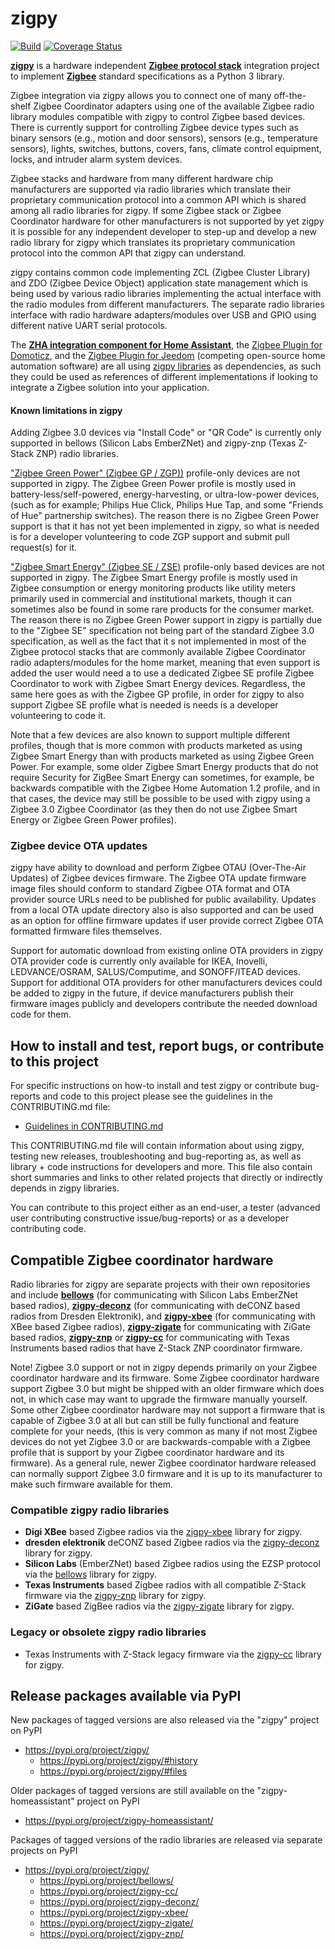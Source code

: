 # zigpy

[![Build](https://github.com/zigpy/zigpy/workflows/CI/badge.svg?branch=dev)](https://github.com/zigpy/zigpy/workflows/CI/badge.svg?branch=dev)
[![Coverage Status](https://codecov.io/gh/zigpy/zigpy/branch/dev/graph/badge.svg)](https://codecov.io/gh/zigpy/zigpy)

**[zigpy](https://github.com/zigpy/zigpy)** is a hardware independent **[Zigbee protocol stack](https://en.wikipedia.org/wiki/Zigbee)** integration project to implement **[Zigbee](https://www.zigbee.org/)** standard specifications as a Python 3 library. 

Zigbee integration via zigpy allows you to connect one of many off-the-shelf Zigbee Coordinator adapters using one of the available Zigbee radio library modules compatible with zigpy to control Zigbee based devices. There is currently support for controlling Zigbee device types such as binary sensors (e.g., motion and door sensors), sensors (e.g., temperature sensors), lights, switches, buttons, covers, fans, climate control equipment, locks, and intruder alarm system devices. 

Zigbee stacks and hardware from many different hardware chip manufacturers are supported via radio libraries which translate their proprietary communication protocol into a common API which is shared among all radio libraries for zigpy. If some Zigbee stack or Zigbee Coordinator hardware for other manufacturers is not supported by yet zigpy it is possible for any independent developer to step-up and develop a new radio library for zigpy which translates its proprietary communication protocol into the common API that zigpy can understand.

zigpy contains common code implementing ZCL (Zigbee Cluster Library) and ZDO (Zigbee Device Object) application state management which is being used by various radio libraries implementing the actual interface with the radio modules from different manufacturers. The separate radio libraries interface with radio hardware adapters/modules over USB and GPIO using different native UART serial protocols.

The **[ZHA integration component for Home Assistant](https://www.home-assistant.io/integrations/zha/)**, the [Zigbee Plugin for Domoticz](https://www.domoticz.com/wiki/ZigbeeForDomoticz), and the [Zigbee Plugin for Jeedom](https://doc.jeedom.com/en_US/plugins/automation%20protocol/zigbee/) (competing open-source home automation software) are all using [zigpy libraries](https://github.com/zigpy/) as dependencies, as such they could be used as references of different implementations if looking to integrate a Zigbee solution into your application.

#### Known limitations in zigpy

Adding Zigbee 3.0 devices via "Install Code" or "QR Code" is currently only supported in bellows (Silicon Labs EmberZNet) and zigpy-znp (Texas Z-Stack ZNP) radio libraries.

["Zigbee Green Power" (Zigbee GP / ZGP))](https://github.com/zigpy/zigpy/issues/341) profile-only devices are not supported in zigpy. The Zigbee Green Power profile is mostly used in battery-less/self-powered, energy-harvesting, or ultra-low-power devices, (such as for example; Philips Hue Click, Philips Hue Tap, and some "Friends of Hue" partnership switches). The reason there is no Zigbee Green Power support is that it has not yet been implemented in zigpy, so what is needed is for a developer volunteering to code ZGP support and submit pull request(s) for it.

["Zigbee Smart Energy" (Zigbee SE / ZSE)](https://zigbeealliance.org/wp-content/uploads/2019/11/docs-07-5356-19-0zse-zigbee-smart-energy-profile-specification.pdf) profile-only based devices are not supported in zigpy. The Zigbee Smart Energy profile is mostly used in Zigbee consumption or energy monitoring products like utility meters primarily used in commercial and institutional markets, though it can sometimes also be found in some rare products for the consumer market. The reason there is no Zigbee Green Power support in zigpy is partially due to the "Zigbee SE" specification not being part of the standard Zigbee 3.0 specification, as well as the fact that it s not implemented in most of the Zigbee protocol stacks that are commonly available Zigbee Coordinator radio adapters/modules for the home market, meaning that even support is added the user would need a to use a dedicated Zigbee SE profile Zigbee Coordinator to work with Zigbee Smart Energy devices. Regardless, the same here goes as with the Zigbee GP profile, in order for zigpy to also support Zigbee SE profile what is needed is needs is a developer volunteering to code it.

Note that a few devices are also known to support multiple different profiles, though that is more common with products marketed as using Zigbee Smart Energy than with products marketed as using Zigbee Green Power. For example, some older Zigbee Smart Energy products that do not require Security for ZigBee Smart Energy can sometimes, for example, be backwards compatible with the Zigbee Home Automation 1.2 profile, and in that cases, the device may still be possible to be used with zigpy using a Zigbee 3.0 Zigbee Coordinator (as they then do not use Zigbee Smart Energy or Zigbee Green Power profiles).

### Zigbee device OTA updates

zigpy have ability to download and perform Zigbee OTAU (Over-The-Air Updates) of Zigbee devices firmware. The Zigbee OTA update firmware image files should conform to standard Zigbee OTA format and OTA provider source URLs need to be published for public availability. Updates from a local OTA update directory also is also supported and can be used as an option for offline firmware updates if user provide correct Zigbee OTA formatted firmware files themselves.

Support for automatic download from existing online OTA providers in zigpy OTA provider code is currently only available for IKEA, Inovelli, LEDVANCE/OSRAM, SALUS/Computime, and SONOFF/ITEAD devices. Support for additional OTA providers for other manufacturers devices could be added to zigpy in the future, if device manufacturers publish their firmware images publicly and developers contribute the needed download code for them.

## How to install and test, report bugs, or contribute to this project

For specific instructions on how-to install and test zigpy or contribute bug-reports and code to this project please see the guidelines in the CONTRIBUTING.md file:

- [Guidelines in CONTRIBUTING.md](./CONTRIBUTING.md)

This CONTRIBUTING.md file will contain information about using zigpy, testing new releases, troubleshooting and bug-reporting as, as well as library + code instructions for developers and more. This file also contain short summaries and links to other related projects that directly or indirectly depends in zigpy libraries.

You can contribute to this project either as an end-user, a tester (advanced user contributing constructive issue/bug-reports) or as a developer contributing code.

## Compatible Zigbee coordinator hardware

Radio libraries for zigpy are separate projects with their own repositories and include **[bellows](https://github.com/zigpy/bellows)** (for communicating with Silicon Labs EmberZNet based radios), **[zigpy-deconz](https://github.com/zigpy/zigpy-deconz)** (for communicating with deCONZ based radios from Dresden Elektronik), and **[zigpy-xbee](https://github.com/zigpy/zigpy-xbee)** (for communicating with XBee based Zigbee radios), **[zigpy-zigate](https://github.com/zigpy/zigpy-zigate)** for communicating with ZiGate based radios, **[zigpy-znp](https://github.com/zha-ng/zigpy-znp)** or **[zigpy-cc](https://github.com/zigpy/zigpy-cc)** for communicating with Texas Instruments based radios that have Z-Stack ZNP coordinator firmware.

Note! Zigbee 3.0 support or not in zigpy depends primarily on your Zigbee coordinator hardware and its firmware. Some Zigbee coordinator hardware support Zigbee 3.0 but might be shipped with an older firmware which does not, in which case may want to upgrade the firmware manually yourself. Some other Zigbee coordinator hardware may not support a firmware that is capable of Zigbee 3.0 at all but can still be fully functional and feature complete for your needs, (this is very common as many if not most Zigbee devices do not yet Zigbee 3.0 or are backwards-compable with a Zigbee profile that is support by your Zigbee coordinator hardware and its firmware). As a general rule, newer Zigbee coordinator hardware released can normally support Zigbee 3.0 firmware and it is up to its manufacturer to make such firmware available for them.

### Compatible zigpy radio libraries

- **Digi XBee** based Zigbee radios via the [zigpy-xbee](https://github.com/zigpy/zigpy-xbee) library for zigpy.
- **dresden elektronik** deCONZ based Zigbee radios via the [zigpy-deconz](https://github.com/zigpy/zigpy-deconz) library for zigpy.
- **Silicon Labs** (EmberZNet) based Zigbee radios using the EZSP protocol via the [bellows](https://github.com/zigpy/bellows) library for zigpy.
- **Texas Instruments** based Zigbee radios with all compatible Z-Stack firmware via the [zigpy-znp](https://github.com/zha-ng/zigpy-znp) library for zigpy.
- **ZiGate** based ZigBee radios via the [zigpy-zigate](https://github.com/zigpy/zigpy-zigate) library for zigpy.

### Legacy or obsolete zigpy radio libraries

- Texas Instruments with Z-Stack legacy firmware via the [zigpy-cc](https://github.com/zigpy/zigpy-cc) library for zigpy.

## Release packages available via PyPI

New packages of tagged versions are also released via the "zigpy" project on PyPI
  - https://pypi.org/project/zigpy/
    - https://pypi.org/project/zigpy/#history
    - https://pypi.org/project/zigpy/#files

Older packages of tagged versions are still available on the "zigpy-homeassistant" project on PyPI
  - https://pypi.org/project/zigpy-homeassistant/

Packages of tagged versions of the radio libraries are released via separate projects on PyPI
- https://pypi.org/project/zigpy/
  - https://pypi.org/project/bellows/
  - https://pypi.org/project/zigpy-cc/
  - https://pypi.org/project/zigpy-deconz/
  - https://pypi.org/project/zigpy-xbee/
  - https://pypi.org/project/zigpy-zigate/
  - https://pypi.org/project/zigpy-znp/
